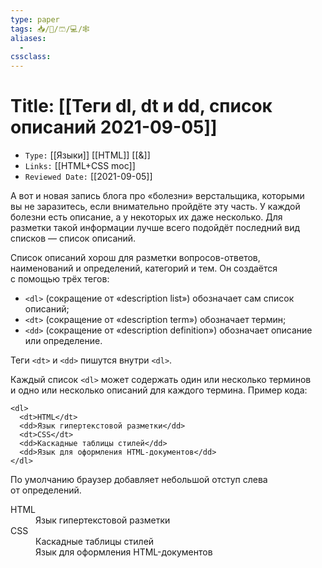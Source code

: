 ```yaml
---
type: paper
tags: 📥️/📜️/🩳/💻/🕸
aliases:
  - 
cssclass: 
---
```




# Title: **[[Теги dl, dt и dd, список описаний 2021-09-05]]**
- `Type:` [[Языки]] [[HTML]] [[&]]
- `Links:` [[HTML+CSS moc]]
- `Reviewed Date:` [[2021-09-05]]

А вот и новая запись блога про «болезни» верстальщика, которыми вы не заразитесь, если внимательно пройдёте эту часть. У каждой болезни есть описание, а у некоторых их даже несколько. Для разметки такой информации лучше всего подойдёт последний вид списков — список описаний.

Список описаний хорош для разметки вопросов-ответов, наименований и определений, категорий и тем. Он создаётся с помощью трёх тегов:

-   `<dl>` (сокращение от «description list») обозначает сам список описаний;
-   `<dt>` (сокращение от «description term») обозначает термин;
-   `<dd>` (сокращение от «description definition») обозначает описание или определение.

Теги `<dt>` и `<dd>` пишутся внутри `<dl>`.

Каждый список `<dl>` может содержать один или несколько терминов и одно или несколько описаний для каждого термина. Пример кода:

```
<dl>
  <dt>HTML</dt>
  <dd>Язык гипертекстовой разметки</dd>
  <dt>CSS</dt>
  <dd>Каскадные таблицы стилей</dd>
  <dd>Язык для оформления HTML-документов</dd>
</dl>
```

По умолчанию браузер добавляет небольшой отступ слева от определений.

<dl>
  <dt>HTML</dt>
  <dd>Язык гипертекстовой разметки</dd>
  <dt>CSS</dt>
  <dd>Каскадные таблицы стилей</dd>
  <dd>Язык для оформления HTML-документов</dd>
</dl>